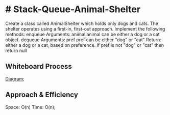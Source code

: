 # # Stack-Queue-Animal-Shelter
<!-- Description of the challenge -->

Create a class called AnimalShelter which holds only dogs and cats.
The shelter operates using a first-in, first-out approach.
Implement the following methods:
enqueue
Arguments: animal
animal can be either a dog or a cat object.
dequeue
Arguments: pref
pref can be either "dog" or "cat"
Return: either a dog or a cat, based on preference.
If pref is not "dog" or "cat" then return null

## Whiteboard Process
<!-- Embedded whiteboard image -->

[Diagram](./whiteboard.png);

## Approach & Efficiency
<!-- What approach did you take? Discuss Why. What is the Big O space/time for this approach? -->

Space: O(n)
Time: O(n);